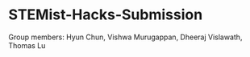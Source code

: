 # STEMist-Hacks-Submission
Group members: Hyun Chun, Vishwa Murugappan, Dheeraj Vislawath, Thomas Lu

